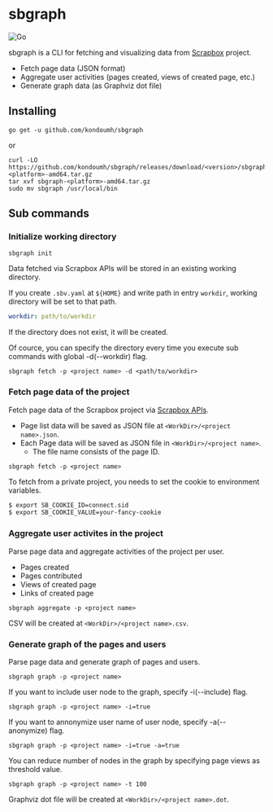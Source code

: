 # sbgraph

![Go](https://github.com/kondoumh/sbgraph/workflows/Go/badge.svg)

sbgraph is a CLI for fetching and visualizing data from [Scrapbox](https://scrapbox.io) project.

- Fetch page data (JSON format)
- Aggregate user activities (pages created, views of created page, etc.)
- Generate graph data (as Graphviz dot file)

## Installing

```
go get -u github.com/kondoumh/sbgraph
```
or
```
curl -LO https://github.com/kondoumh/sbgraph/releases/download/<version>/sbgraph-<platform>-amd64.tar.gz
tar xvf sbgraph-<platform>-amd64.tar.gz
sudo mv sbgraph /usr/local/bin
```

## Sub commands

### Initialize working directory

```
sbgraph init
```

Data fetched via Scrapbox APIs will be stored in an existing working directory.

If you create `.sbv.yaml` at `${HOME}` and write path in entry `workdir`, working directory will be set to that path.

```yaml
workdir: path/to/workdir
```

If the directory does not exist, it will be created.

Of cource, you can specify the directory every time you execute sub commands with global -d(--workdir) flag.

```
sbgraph fetch -p <project name> -d <path/to/workdir>
```

### Fetch page data of the project
Fetch page data of the Scrapbox project via [Scrapbox APIs](https://scrapbox.io/help-jp/API).

- Page list data will be saved as JSON file at `<WorkDir>/<project name>.json`.
- Each Page data will be saved as JSON file in `<WorkDir>/<project name>`.
  - The file name consists of the page ID.

```
sbgraph fetch -p <project name>
```

To fetch from a private project, you needs to set the cookie to environment variables.

```bash
$ export SB_COOKIE_ID=connect.sid
$ export SB_COOKIE_VALUE=your-fancy-cookie
```

### Aggregate user activites in the project
Parse page data and aggregate activities of the project per user.

- Pages created
- Pages contributed
- Views of created page
- Links of created page

```
sbgraph aggregate -p <project name>
```

CSV will be created at `<WorkDir>/<project name>.csv`.

### Generate graph of the pages and users
Parse page data and generate graph of pages and users.

```
sbgraph graph -p <project name>
```

If you want to include user node to the graph, specify -i(--include) flag.

```
sbgraph graph -p <project name> -i=true
```

If you want to annonymize user name of user node, specify -a(--anonymize) flag.

```
sbgraph graph -p <project name> -i=true -a=true
```

You can reduce number of nodes in the graph by specifying page views as threshold value.

```
sbgraph graph -p <project name> -t 100
```

Graphviz dot file will be created at `<WorkDir>/<project name>.dot`.
